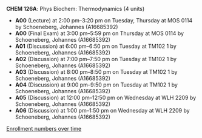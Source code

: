 **CHEM 126A**: Phys Biochem: Thermodynamics (4 units)

- **A00** (Lecture) at 2:00 pm–3:20 pm on Tuesday, Thursday at MOS 0114 by Schoeneberg, Johannes (A16685392)
- **A00** (Final Exam) at 3:00 pm–5:59 pm on Thursday at MOS 0114 by Schoeneberg, Johannes (A16685392)
- **A01** (Discussion) at 6:00 pm–6:50 pm on Tuesday at TM102 1 by Schoeneberg, Johannes (A16685392)
- **A02** (Discussion) at 7:00 pm–7:50 pm on Tuesday at TM102 1 by Schoeneberg, Johannes (A16685392)
- **A03** (Discussion) at 8:00 pm–8:50 pm on Tuesday at TM102 1 by Schoeneberg, Johannes (A16685392)
- **A04** (Discussion) at 9:00 pm–9:50 pm on Tuesday at TM102 1 by Schoeneberg, Johannes (A16685392)
- **A05** (Discussion) at 12:00 pm–12:50 pm on Wednesday at WLH 2209 by Schoeneberg, Johannes (A16685392)
- **A06** (Discussion) at 1:00 pm–1:50 pm on Wednesday at WLH 2209 by Schoeneberg, Johannes (A16685392)

[Enrollment numbers over time](./CHEM126A.tsv)
